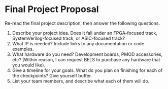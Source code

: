 
# Final Project Proposal

Re-read the final project description, then answer the following questions.

1. Describe your project idea. Does it fall under an FPGA-focused track, SystemVerilog-focused track, or ASIC-focused track?
2. What IP is needed? Include links to any documentation or code examples.
3. What hardware do you need? Development boards, PMOD accessories, etc? (Within reason, I can request BELS to purchase any hardware that you would like).
4. Give a timeline for your goals. What do you plan on finishing for each of the checkpoints? Give yourself buffer.
5. List your team members, and describe what each of them will do.
